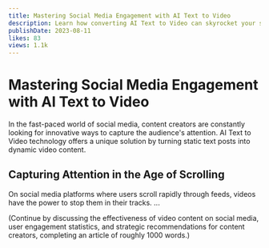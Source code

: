 ```yaml
---
title: Mastering Social Media Engagement with AI Text to Video
description: Learn how converting AI Text to Video can skyrocket your social media engagement and presence.
publishDate: 2023-08-11
likes: 83
views: 1.1k
---
```


# Mastering Social Media Engagement with AI Text to Video

In the fast-paced world of social media, content creators are constantly looking for innovative ways to capture the audience's attention. AI Text to Video technology offers a unique solution by turning static text posts into dynamic video content.

## Capturing Attention in the Age of Scrolling

On social media platforms where users scroll rapidly through feeds, videos have the power to stop them in their tracks. ...

(Continue by discussing the effectiveness of video content on social media, user engagement statistics, and strategic recommendations for content creators, completing an article of roughly 1000 words.)
